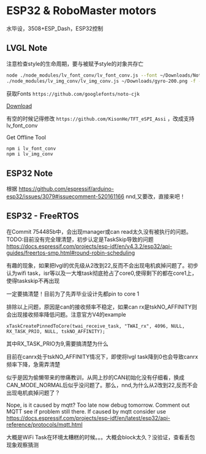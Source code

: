 # ESP32 & RoboMaster motors
水毕设，3508+ESP_Dash，ESP32控制

## LVGL Note
注意检查style的生命周期，要与被赋予style的对象共存亡

```bash
node ./node_modules/lv_font_conv/lv_font_conv.js --font ~/Downloads/NotoSansMonoCJKsc-Regular.otf --symbol "123456abcdef我是中国人" --lcd --size 16 --bpp 4 --format bin -o data/customfont.bin
./node_modules/lv_img_conv/lv_img_conv.js ~/Downloads/gyro-200.png -f -c CF_TRUE_COLOR_ALPHA -t bin --binary-format 565 -o gyro.bin
```

获取Fonts `https://github.com/googlefonts/noto-cjk`

[Download](https://github.com/googlefonts/noto-cjk/raw/main/Sans/Mono/NotoSansMonoCJKsc-Regular.otf)

有空的时候记得修改 `https://github.com/KisonHe/TFT_eSPI_Assi` ，改成支持lv_font_conv

Get Offline Tool
```bash
npm i lv_font_conv
npm i lv_img_conv
```

## ESP32 Note
根据 https://github.com/espressif/arduino-esp32/issues/3079#issuecomment-520161166 
nnd,又要改，直接来吧！

## ESP32 - FreeRTOS
在Commit 754485b中，会出现manager或can read太久没有被执行的问题。TODO:目前没有完全理清楚，初步认定是TaskSkip导致的问题
https://docs.espressif.com/projects/esp-idf/en/v4.3.2/esp32/api-guides/freertos-smp.html#round-robin-scheduling

有趣的现象，如果把lvgl的优先级从2改到22,反而不会出现电机疯掉问题了。初步认为wifi task，isr等以及一大堆task彻底抢占了core0,使得剩下的都在core1上，使得taskskip不再出现

一定要搞清楚！目前为了先弄毕业设计先都pin to core 1

排除以上问题，原因是can的接收频率不稳定，如果can rx是tskNO_AFFINITY则会出现接收频率降低问题。注意官方V4的example
```
xTaskCreatePinnedToCore(twai_receive_task, "TWAI_rx", 4096, NULL, RX_TASK_PRIO, NULL, tskNO_AFFINITY);
```
其中RX_TASK_PRIO为9,需要搞清楚为什么

目前在canrx处于tskNO_AFFINITY情况下，即使将lvgl task降到0也会导致canrx频率下降，急需弄清楚

似乎是因为偷懒带来的惨痛教训，从网上抄的CAN初始化没有仔细看，换成CAN_MODE_NORMAL后似乎没问题了。那么，nnd,为什么从2改到22,反而不会出现电机疯掉问题了？

Nope, is it caused by mqtt? Too late now debug tomorrow. Comment out MQTT see if problem still there. If caused by mqtt consider use https://docs.espressif.com/projects/esp-idf/en/latest/esp32/api-reference/protocols/mqtt.html

大概是WiFi Task在环境太糟糕的时候。。。大概会block太久？没验证，查看丢包现象观察猜测
